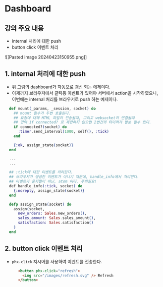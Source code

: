 # Dashboard

## 강의 주요 내용

* internal 처리에 대한 push
* button click 이벤트 처리

![[Pasted image 20240423150955.png]]

## 1. internal 처리에 대한 push

* 위 그림의 dashboard가 자동으로 갱신 되는 에제이다.
* 이제까지 브라우저에서 클릭등 이벤트가 있어야 서버에서 action을 시작하였으나, 이번에는 internal 처리를 브라우저로 push 하는 예제이다.
```elixir
  def mount(_params, _session, socket) do
    ## mount 함수가 두번 호출된다. 
    ## 요청에 대해 HTML 파일이 전송될때, 그리고 websocket이 연결될때
    ## 만약 if connected? 로 제한하지 않으면 2번건의 타이머가 발송 될수 있다.
    if connected?(socket) do
      :timer.send_interval(1000, self(), :tick)
    end 

    {:ok, assign_state(socket)}
  end

  ...
  ...

  ## :tick에 대한 이벤트를 처리한다.
  ## 브라우저가 생성한 이벤트가 아니기 때문에, handle_info에서 처리한다.
  ## 이벤트가 문자열이 아닌, atom 이다. 주의필요!
  def handle_info(:tick, socket) do
    {:noreply, assign_state(socket)}
  end  

  defp assign_state(socket) do
    assign(socket,
      new_orders: Sales.new_orders(),
      sales_amount: Sales.sales_amount(),
      satisfaction: Sales.satisfaction()
    )
  end
```


## 2. button click 이벤트 처리

* `phx-click` 지시어를 사용하여 이벤트를 전송한다.
```HTML
      <button phx-click="refresh">
        <img src="/images/refresh.svg" /> Refresh
      </button>
```